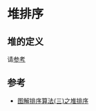 # 堆排序

## 堆的定义

请[参考][1]

## 参考


- [图解排序算法(三)之堆排序][4]



[1]:../images/堆-1.png
[2]:../images/堆-数组-1.png
[3]:../images/完全二叉树-1.png
[4]:https://www.cnblogs.com/chengxiao/p/6129630.html
